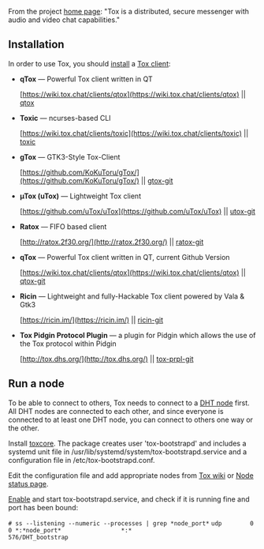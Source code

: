 From the project [home page](https://tox.chat/): "Tox is a distributed, secure messenger with audio and video chat capabilities."

## Installation

In order to use Tox, you should [install](/index.php/Install "Install") a [Tox client](https://wiki.tox.chat/clients):

*   **qTox** — Powerful Tox client written in QT

	[https://wiki.tox.chat/clients/qtox](https://wiki.tox.chat/clients/qtox) || [qtox](https://www.archlinux.org/packages/?name=qtox)

*   **Toxic** — ncurses-based CLI

	[https://wiki.tox.chat/clients/toxic](https://wiki.tox.chat/clients/toxic) || [toxic](https://www.archlinux.org/packages/?name=toxic)

*   **gTox** — GTK3-Style Tox-Client

	[https://github.com/KoKuToru/gTox/](https://github.com/KoKuToru/gTox/) || [gtox-git](https://aur.archlinux.org/packages/gtox-git/)

*   **µTox (uTox)** — Lightweight Tox client

	[https://github.com/uTox/uTox](https://github.com/uTox/uTox) || [utox-git](https://aur.archlinux.org/packages/utox-git/)

*   **Ratox** — FIFO based client

	[http://ratox.2f30.org/](http://ratox.2f30.org/) || [ratox-git](https://aur.archlinux.org/packages/ratox-git/)

*   **qTox** — Powerful Tox client written in QT, current Github Version

	[https://wiki.tox.chat/clients/qtox](https://wiki.tox.chat/clients/qtox) || [qtox-git](https://aur.archlinux.org/packages/qtox-git/)

*   **Ricin** — Lightweight and fully-Hackable Tox client powered by Vala & Gtk3

	[https://ricin.im/](https://ricin.im/) || [ricin-git](https://aur.archlinux.org/packages/ricin-git/)

*   **Tox Pidgin Protocol Plugin** — a plugin for Pidgin which allows the use of the Tox protocol within Pidgin

	[http://tox.dhs.org/](http://tox.dhs.org/) || [tox-prpl-git](https://aur.archlinux.org/packages/tox-prpl-git/)

## Run a node

To be able to connect to others, Tox needs to connect to a [DHT node](https://wiki.tox.chat/users/nodes) first. All DHT nodes are connected to each other, and since everyone is connected to at least one DHT node, you can connect to others one way or the other.

Install [toxcore](https://www.archlinux.org/packages/?name=toxcore). The package creates user 'tox-bootstrapd' and includes a systemd unit file in /usr/lib/systemd/system/tox-bootstrapd.service and a configuration file in /etc/tox-bootstrapd.conf.

Edit the configuration file and add appropriate nodes from [Tox wiki](https://wiki.tox.chat/users/nodes) or [Node status page](https://nodes.tox.chat/).

[Enable](/index.php/Enable "Enable") and start tox-bootstrapd.service, and check if it is running fine and port has been bound:

 `# ss --listening --numeric --processes | grep *node_port*`  `udp        0      0 *:*node_port*                 *:*                                 576/DHT_bootstrap`